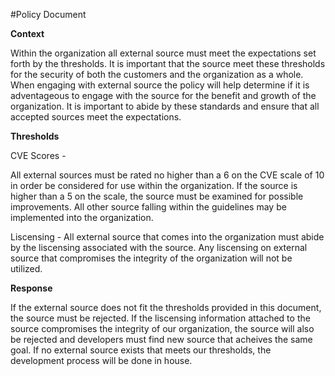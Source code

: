 #Policy Document

**Context**

Within the organization all external source must meet the expectations set forth by the thresholds.  It is important that the source meet these thresholds for the security of both the customers and the organization as a whole.  When engaging with external source the policy will help determine if it is adventageous to engage with the source for the benefit and growth of the organization.  It is important to abide by these standards and ensure that all accepted sources meet the expectations.

**Thresholds**

CVE Scores - 

All external sources must be rated no higher than a 6 on the CVE scale of 10 in order be considered for use within the organization.  If the source is higher than a 5 on the scale,  the source must be examined for possible improvements.  All other source falling within the guidelines may be implemented into the organization.

Liscensing - All external source that comes into the organization must abide by the liscensing associated with the source. Any liscensing on external source that compromises the integrity of the organization will not be utilized. 

**Response**

If the external source does not fit the thresholds provided in this document, the source must be rejected.  If the liscensing information attached to the source compromises the integrity of our organization, the source will also be rejected and developers must find new source that acheives the same goal.  If no external source exists that meets our thresholds, the development process will be done in house.  
